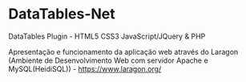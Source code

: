 # DataTables-Net

DataTables Plugin - HTML5 CSS3 JavaScript/JQuery & PHP

Apresentação e funcionamento da aplicação web através do Laragon (Ambiente de Desenvolvimento Web com servidor Apache e MySQL(HeidiSQL)) - <https://www.laragon.org/>
